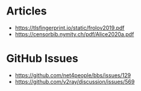 # Articles  

- https://tlsfingerprint.io/static/frolov2019.pdf
- https://censorbib.nymity.ch/pdf/Alice2020a.pdf

# GitHub Issues  

- https://github.com/net4people/bbs/issues/129
- https://github.com/v2ray/discussion/issues/569
